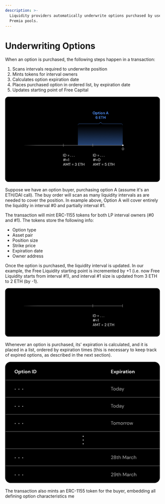 ```yaml
---
description: >-
  Liquidity providers automatically underwrite options purchased by users of the
  Premia pools.
---
```


# Underwriting Options

When an option is purchased, the following steps happen in a transaction:

1. Scans intervals required to underwrite position
2. Mints tokens for interval owners
3. Calculates option expiration date
4. Places purchased option in ordered list, by expiration date
5. Updates starting point of Free Capital

![An option is purchased spanning two liquidity intervals, #0 fully and #1 partially.](../../../.gitbook/assets/6.png)

Suppose we have an option buyer, purchasing option A (assume it's an ETH/DAI call). The buy order will scan as many liquidity intervals as are needed to cover the position. In example above, Option A will cover entirely the liquidity in interval #0 and partially interval #1.

The transaction will mint ERC-1155 tokens for both LP interval owners (#0 and #1). The tokens store the following info:

* Option type
* Asset pair
* Position size
* Strike price
* Expiration date
* Owner address

Once the option is purchased, the liquidity interval is updated. In our example, the Free Liquidity starting point is incremented by +1 (i.e. now Free Liquidity starts from interval #1), and interval #1 size is updated from 3 ETH to 2 ETH (by -1).&#x20;

![The liquidity interval queue updates after each purchase.](../../../.gitbook/assets/8.png)

Whenever an option is purchased, its' expiration is calculated, and it is placed in a list, ordered by expiration times (this is necessary to keep track of expired options, as described in the next section).

![The options are organized by expiration for efficient processing.](../../../.gitbook/assets/9.png)

The transaction also mints an ERC-1155 token for the buyer, embedding all defining option characteristics me

